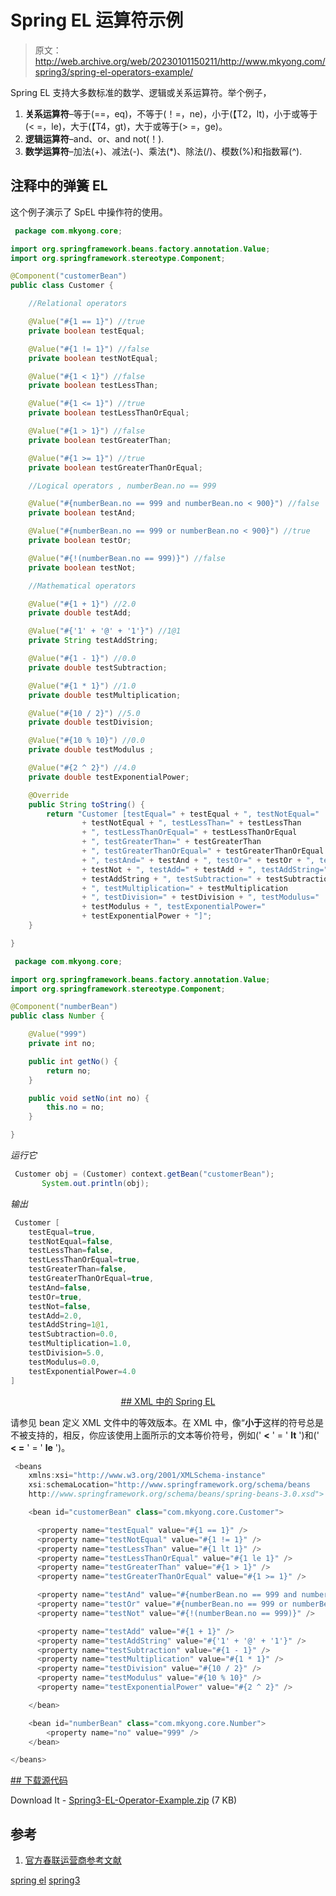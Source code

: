 # Spring EL 运算符示例

> 原文：<http://web.archive.org/web/20230101150211/http://www.mkyong.com/spring3/spring-el-operators-example/>

Spring EL 支持大多数标准的数学、逻辑或关系运算符。举个例子，

1.  **关系运算符**–等于(==，eq)，不等于(！=，ne)，小于(【T2，lt)，小于或等于(< =，le)，大于(【T4，gt)，大于或等于(> =，ge)。
2.  **逻辑运算符**–and、or、and not(！).
3.  **数学运算符**–加法(+)、减法(-)、乘法(*)、除法(/)、模数(%)和指数幂(^).

## 注释中的弹簧 EL

这个例子演示了 SpEL 中操作符的使用。

```java
 package com.mkyong.core;

import org.springframework.beans.factory.annotation.Value;
import org.springframework.stereotype.Component;

@Component("customerBean")
public class Customer {

	//Relational operators

	@Value("#{1 == 1}") //true
	private boolean testEqual;

	@Value("#{1 != 1}") //false
	private boolean testNotEqual;

	@Value("#{1 < 1}") //false
	private boolean testLessThan;

	@Value("#{1 <= 1}") //true
	private boolean testLessThanOrEqual;

	@Value("#{1 > 1}") //false
	private boolean testGreaterThan;

	@Value("#{1 >= 1}") //true
	private boolean testGreaterThanOrEqual;

	//Logical operators , numberBean.no == 999

	@Value("#{numberBean.no == 999 and numberBean.no < 900}") //false
	private boolean testAnd;

	@Value("#{numberBean.no == 999 or numberBean.no < 900}") //true
	private boolean testOr;

	@Value("#{!(numberBean.no == 999)}") //false
	private boolean testNot;

	//Mathematical operators

	@Value("#{1 + 1}") //2.0
	private double testAdd;

	@Value("#{'1' + '@' + '1'}") //1@1
	private String testAddString;

	@Value("#{1 - 1}") //0.0
	private double testSubtraction;

	@Value("#{1 * 1}") //1.0
	private double testMultiplication;

	@Value("#{10 / 2}") //5.0
	private double testDivision;

	@Value("#{10 % 10}") //0.0
	private double testModulus ;

	@Value("#{2 ^ 2}") //4.0
	private double testExponentialPower;

	@Override
	public String toString() {
		return "Customer [testEqual=" + testEqual + ", testNotEqual="
				+ testNotEqual + ", testLessThan=" + testLessThan
				+ ", testLessThanOrEqual=" + testLessThanOrEqual
				+ ", testGreaterThan=" + testGreaterThan
				+ ", testGreaterThanOrEqual=" + testGreaterThanOrEqual
				+ ", testAnd=" + testAnd + ", testOr=" + testOr + ", testNot="
				+ testNot + ", testAdd=" + testAdd + ", testAddString="
				+ testAddString + ", testSubtraction=" + testSubtraction
				+ ", testMultiplication=" + testMultiplication
				+ ", testDivision=" + testDivision + ", testModulus="
				+ testModulus + ", testExponentialPower="
				+ testExponentialPower + "]";
	}

} 
```

```java
 package com.mkyong.core;

import org.springframework.beans.factory.annotation.Value;
import org.springframework.stereotype.Component;

@Component("numberBean")
public class Number {

	@Value("999")
	private int no;

	public int getNo() {
		return no;
	}

	public void setNo(int no) {
		this.no = no;
	}

} 
```

*运行它*

```java
 Customer obj = (Customer) context.getBean("customerBean");
       System.out.println(obj); 
```

*输出*

```java
 Customer [
	testEqual=true, 
	testNotEqual=false, 
	testLessThan=false, 
	testLessThanOrEqual=true, 
	testGreaterThan=false, 
	testGreaterThanOrEqual=true, 
	testAnd=false, 
	testOr=true, 
	testNot=false, 
	testAdd=2.0, 
	testAddString=1@1, 
	testSubtraction=0.0, 
	testMultiplication=1.0, 
	testDivision=5.0, 
	testModulus=0.0, 
	testExponentialPower=4.0
] 
```

 <ins class="adsbygoogle" style="display:block; text-align:center;" data-ad-format="fluid" data-ad-layout="in-article" data-ad-client="ca-pub-2836379775501347" data-ad-slot="6894224149">## XML 中的 Spring EL

请参见 bean 定义 XML 文件中的等效版本。在 XML 中，像“**小于**这样的符号总是不被支持的，相反，你应该使用上面所示的文本等价符号，例如(' **<** ' = ' **lt** ')和(' **< =** ' = ' **le** ')。

```java
 <beans 
	xmlns:xsi="http://www.w3.org/2001/XMLSchema-instance"
	xsi:schemaLocation="http://www.springframework.org/schema/beans
	http://www.springframework.org/schema/beans/spring-beans-3.0.xsd">

	<bean id="customerBean" class="com.mkyong.core.Customer">

	  <property name="testEqual" value="#{1 == 1}" />
	  <property name="testNotEqual" value="#{1 != 1}" />
	  <property name="testLessThan" value="#{1 lt 1}" />
	  <property name="testLessThanOrEqual" value="#{1 le 1}" />
	  <property name="testGreaterThan" value="#{1 > 1}" />
	  <property name="testGreaterThanOrEqual" value="#{1 >= 1}" />

	  <property name="testAnd" value="#{numberBean.no == 999 and numberBean.no lt 900}" />
	  <property name="testOr" value="#{numberBean.no == 999 or numberBean.no lt 900}" />
	  <property name="testNot" value="#{!(numberBean.no == 999)}" />

	  <property name="testAdd" value="#{1 + 1}" />
	  <property name="testAddString" value="#{'1' + '@' + '1'}" />
	  <property name="testSubtraction" value="#{1 - 1}" />
	  <property name="testMultiplication" value="#{1 * 1}" />
	  <property name="testDivision" value="#{10 / 2}" />
	  <property name="testModulus" value="#{10 % 10}" />
	  <property name="testExponentialPower" value="#{2 ^ 2}" />

	</bean>

	<bean id="numberBean" class="com.mkyong.core.Number">
		<property name="no" value="999" />
	</bean>

</beans> 
```

 <ins class="adsbygoogle" style="display:block" data-ad-client="ca-pub-2836379775501347" data-ad-slot="8821506761" data-ad-format="auto" data-ad-region="mkyongregion">## 下载源代码

Download It - [Spring3-EL-Operator-Example.zip](http://web.archive.org/web/20190225100531/http://www.mkyong.com/wp-content/uploads/2011/06/Spring3-EL-Operator-Example.zip) (7 KB)

## 参考

1.  [官方春联运营商参考文献](http://web.archive.org/web/20190225100531/http://static.springsource.org/spring/docs/3.0.x/spring-framework-reference/html/expressions.html#d0e11931)

[spring el](http://web.archive.org/web/20190225100531/http://www.mkyong.com/tag/spring-el/) [spring3](http://web.archive.org/web/20190225100531/http://www.mkyong.com/tag/spring3/)







